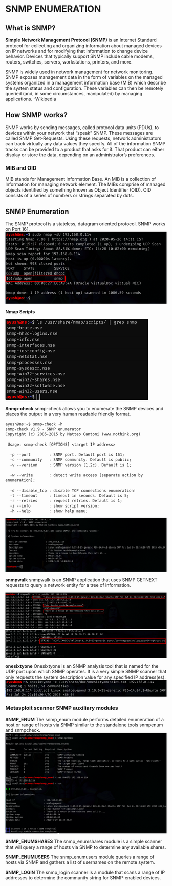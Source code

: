 # **SNMP ENUMERATION**

## What is SNMP?
**Simple Network Management Protocol (SNMP)** is an Internet Standard protocol for collecting and organizing information about managed devices on IP networks and for modifying that information to change device behavior. Devices that typically support SNMP include cable modems, routers, switches, servers, workstations, printers, and more.

SNMP is widely used in network management for network monitoring. SNMP exposes management data in the form of variables on the managed systems organized in a management information base (MIB) which describe the system status and configuration. These variables can then be remotely queried (and, in some circumstances, manipulated) by managing applications.
-Wikipedia

## How SNMP works?
SNMP works by sending messages, called protocol data units (PDUs), to devices within your network that “speak” SNMP. These messages are called SNMP Get-Requests. Using these requests, network administrators can track virtually any data values they specify. All of the information SNMP tracks can be provided to a product that asks for it. That product can either display or store the data, depending on an administrator’s preferences.

### MIB and OID 
MIB stands for Management Information Base. An MIB is a collection of Information for managing network element.
The MIBs comprise of managed objects identified by something known as Object Identifier (OID). OID consists of a series of numbers or strings separated by dots.

## SNMP Enumeration
The SNMP protocol is a stateless, datagram oriented protocol. SNMP works on Port 161.
![nmap](images/1.png)

**Nmap Scripts**

![nmap-scripts](images/1.5.png)

**Snmp-check** 
snmp-check allows you to enumerate the SNMP devices and places the output in a very human readable friendly format.
```
ayush@ns:~$ snmp-check -h
snmp-check v1.9 - SNMP enumerator
Copyright (c) 2005-2015 by Matteo Cantoni (www.nothink.org)

 Usage: snmp-check [OPTIONS] <target IP address>

  -p --port        : SNMP port. Default port is 161;
  -c --community   : SNMP community. Default is public;
  -v --version     : SNMP version (1,2c). Default is 1;

  -w --write       : detect write access (separate action by enumeration);

  -d --disable_tcp : disable TCP connections enumeration!
  -t --timeout     : timeout in seconds. Default is 5;
  -r --retries     : request retries. Default is 1; 
  -i --info        : show script version;
  -h --help        : show help menu;
```
![snmp-check](images/2.png)

**snmpwalk**
snmpwalk is an SNMP application that uses SNMP GETNEXT requests to query a network entity for a tree of information.

![snmpwalk](images/3.png)
![snmpwalk](images/3.1.png)

**onesixtyone**
Onesixtyone is an SNMP analysis tool that is named for the UDP port upon which SNMP operates. It is a very simple SNMP scanner that only requests the system description value for any specified IP address(es).
![onesixtyone](images/6.png)

### Metasploit scanner SNMP auxiliary modules

**SNMP_ENUM**
The snmp_enum module performs detailed enumeration of a host or range of hosts via SNMP similar to the standalone tools snmpenum and snmpcheck.
![snmp_enum](images/7.png)

**SNMP_ENUMSHARES**
The snmp_enumshares module is a simple scanner that will query a range of hosts via SNMP to determine any available shares.

**SNMP_ENUMUSERS**
The snmp_enumusers module queries a range of hosts via SNMP and gathers a list of usernames on the remote system.

**SNMP_LOGIN**
The snmp_login scanner is a module that scans a range of IP addresses to determine the community string for SNMP-enabled devices.

